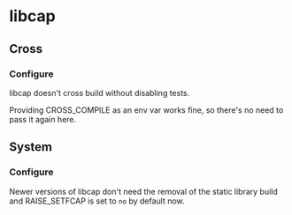 # libcap
## Cross
### Configure
libcap doesn't cross build without disabling tests.

Providing CROSS_COMPILE as an env var works fine, so there's no need to pass it
again here.

## System
### Configure
Newer versions of libcap don't need the removal of the static library build
and RAISE_SETFCAP is set to `no` by default now.
